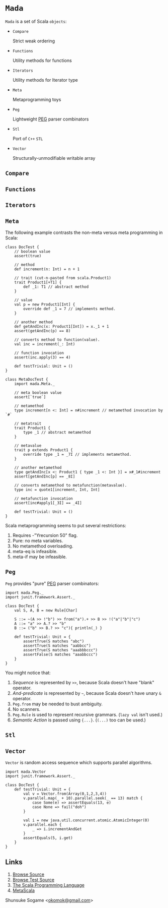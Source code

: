 # `Mada`

`Mada` is a set of Scala `objects`:

- `Compare`

    Strict weak ordering

- `Functions`

    Utility methods for functions

- `Iterators`

    Utility methods for Iterator type

- `Meta`

    Metaprogramming toys

- `Peg`

    Lightweight [PEG] parser combinators

- `Stl`

    Port of `C++` `STL`

- `Vector`

    Structurally-unmodifiable writable array



## `Compare`



## `Functions`



## `Iterators`



## `Meta`

The following example contrasts the non-meta versus meta programming in Scala:

    class DocTest {
        // boolean value
        assert(true)

        // method
        def increment(n: Int) = n + 1

        // trait (cut-n-pasted from scala.Product1)
        trait Product1[+T1] {
            def _1: T1 // abstract method
        }

        // value
        val p = new Product1[Int] {
            override def _1 = 7 // implements method.
        }

        // another method
        def getAndInc(x: Product1[Int]) = x._1 + 1
        assert(getAndInc(p) == 8)

        // converts method to function(value).
        val inc = increment(_: Int)

        // function invocation
        assert(inc.apply(3) == 4)

        def testTrivial: Unit = ()
    }

    class MetaDocTest {
        import mada.Meta._

        // meta boolean value
        assert[`true`]

        // metamethod
        type increment[n <: Int] = n#increment // metamethod invocation by `#`

        // metatrait
        trait Product1 {
            type _1 // abstract metamethod
        }

        // metavalue
        trait p extends Product1 {
            override type _1 = _7I // implements metamethod.
        }

        // another metamethod
        type getAndInc[x <: Product1 { type _1 <: Int }] = x#_1#increment
        assert[getAndInc[p] == _8I]

        // converts metamethod to metafunction(metavalue).
        type inc = quote1[increment, Int, Int]

        // metafunction invocation
        assert[inc#apply1[_3I] == _4I]

        def testTrivial: Unit = ()
    }

Scala metaprogramming seems to put several restrictions:

1. Requires -"Yrecursion 50" flag.
1. Pure: no meta variables.
1. No metamethod overloading.
1. meta-eq is infeasible.
1. meta-if may be infeasible.


## `Peg`

`Peg` provides "pure" [PEG] parser combinators:

    import mada.Peg._
    import junit.framework.Assert._

    class DocTest {
        val S, A, B = new Rule[Char]

        S ::= ~(A >> !"b") >> from("a").+ >> B >> !("a"|"b"|"c")
        A ::= "a" >> A.? >> "b"
        B ::= ("b" >> B.? >> "c"){ println(_) }

        def testTrivial: Unit = {
            assertTrue(S matches "abc")
            assertTrue(S matches "aabbcc")
            assertTrue(S matches "aaabbbccc")
            assertFalse(S matches "aaabbccc")
        }
    }

You might notice that:

1. *Sequence* is represented by `>>`, because Scala doesn't have "blank" operator.
1. *And-predicate* is represented by `~`, because Scala doesn't have unary `&` operator.
1. `Peg.from` may be needed to bust ambiguity.
1. No scanners.
1. `Peg.Rule` is used to represent recursive grammars. (`lazy val` isn't used.)
1. *Semantic Action* is passed using `{...}`. (`(...)` too can be used.)



## `Stl`



## `Vector`

`Vector` is random access sequence which supports parallel algorithms.

    import mada.Vector
    import junit.framework.Assert._

    class DocTest {
        def testTrivial: Unit = {
            val v = Vector.from(Array(0,1,2,3,4))
            v.parallel.map(_ + 10).parallel.seek(_ == 13) match {
                case Some(e) => assertEquals(13, e)
                case None => fail("doh")
            }

            val i = new java.util.concurrent.atomic.AtomicInteger(0)
            v.parallel.each {
                _ => i.incrementAndGet
            }
            assertEquals(5, i.get)
        }
    }



## Links

1. [Browse Source]
1. [Browse Test Source]
1. [The Scala Programming Language]
1. [MetaScala]



Shunsuke Sogame <<okomok@gmail.com>>



[MIT License]: http://www.opensource.org/licenses/mit-license.php "MIT License"
[Browse Source]: http://github.com/okomok/mada/tree/master/src/main/scala/mada "Browse Source"
[Browse Test Source]: http://github.com/okomok/mada/tree/master/src/test/scala/madatest "Browse Test Source"
[The Scala Programming Language]: http://www.scala-lang.org/ "The Scala Programming Language"
[PEG]: http://en.wikipedia.org/wiki/Parsing_expression_grammar "PEG"
[MetaScala]: http://www.assembla.com/wiki/show/metascala

